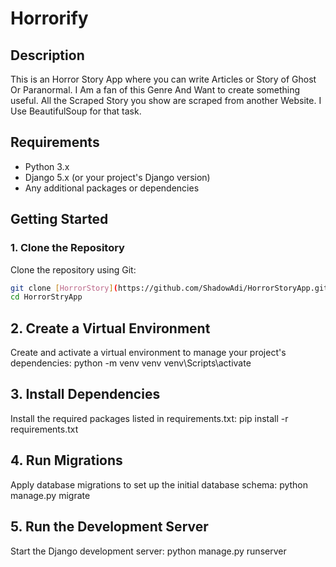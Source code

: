 # Horrorify

## Description
This is an Horror Story App where you can write Articles or Story of Ghost Or Paranormal. I Am a fan of this Genre And  Want to create something useful. 
All the Scraped Story you show are scraped from another Website. I Use BeautifulSoup for that task.

## Requirements
- Python 3.x
- Django 5.x (or your project's Django version)
- Any additional packages or dependencies

## Getting Started

### 1. Clone the Repository
Clone the repository using Git:

```bash
git clone [HorrorStory](https://github.com/ShadowAdi/HorrorStoryApp.git)
cd HorrorStryApp
```

## 2. Create a Virtual Environment
Create and activate a virtual environment to manage your project's dependencies:
python -m venv venv
venv\Scripts\activate


## 3. Install Dependencies
Install the required packages listed in requirements.txt:
pip install -r requirements.txt


## 4. Run Migrations
Apply database migrations to set up the initial database schema:
python manage.py migrate


## 5. Run the Development Server
Start the Django development server:
python manage.py runserver

